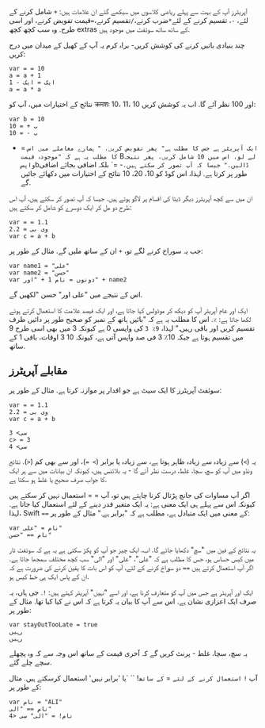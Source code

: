 

آپریٹرز آپ کے بہت سے پہلے ریاضی کلاسوں میں سیکھے گئے ان علامات ہیں: `+` شامل کرنے کے لئے، `-`، تقسیم کرنے کے لئے` * `ضرب کرنے،` / `تقسیم کرنے،` = `قیمت تفویض کرنے، اور اسی طرح. وہ سب کچھ کچھ extras کے ساتھ ساتھ سوئفٹ میں موجود ہیں.

چند بنیادی باتیں کرنے کی کوشش کریں- براہ کرم یہ آپ کے کھیل کے میدان میں درج کریں:

    var = = 10
    a = a + 1
    ایک = ایک - 1
    a = a * a

نتائج کے اختیارات میں، آپ کو क्रमशः 10، 11، 10 اور 100 نظر آئے گا. اب یہ کوشش کریں:

    var b = 10
    ب + = 10
    ب - = 10
+ = `ایک آپریٹر ہے جس کا مطلب ہے" پھر تفویض کریں. " ہمارے معاملے میں اس کا مطلب یہ ہے کہ "موجودہ قیمت` B` لے لو، اس میں 10 شامل کریں، پھر نتیجہ واپس `b` ڈالیں." جیسا کہ آپ تصور کر سکتے ہیں، `- =` بلکہ اضافی بجائے اضافی طور پر کرتا ہے. لہذا، اس کوڈ کو 10، 20، 10 نتائج کے اختیارات میں دکھائے جائیں گے.

ان میں سے کچھ آپریٹرز دیگر ڈیٹا کی اقسام پر لاگو ہوتے ہیں. جیسا کہ آپ تصور کر سکتے ہیں، آپ اس طرح دو مل کر ایک دوسرے کو شامل کر سکتے ہیں:

    var = = 1.1
    وی بی = 2.2
    var c = a + b

جب یہ سوراخ کرنے لگے تو، `+` ان کے ساتھ ملیں گے. مثال کے طور پر:

    var name1 = "علی"
    var name2 = "حسن"
    var دونوں = نام 1 + "اور" + name2

اس کے نتیجے میں "علی اور" حسن "لکھیں گے.

ایک اور عام آپریٹر آپ کو دیکھ کر موڈولس کہا جاتا ہے، اور ایک فیصد علامت کا استعمال کرتے ہوئے لکھا جاتا ہے: `٪`. اس کا مطلب یہ ہے کہ "بائیں ہاتھ کے نمبر کو صحیح طور پر دائیں طرف تقسیم کریں اور باقی رہیں." ​​لہذا، `9٪ 3` کی واپسی 0 ہے کیونکہ 3 میں بھی اسی طرح 9 میں تقسیم ہوتا ہے جبکہ 10٪ 3 فی صد واپس آتی ہے، کیونکہ 10 3 اوقات، باقی 1 کے ساتھ.




## مقابلے آپریٹرز

سوئفٹ آپریٹرز کا ایک سیٹ ہے جو اقدار پر موازنہ کرتا ہے. مثال کے طور پر:

    var = = 1.1
    وی بی = 2.2
    var c = a + b

    سی> 3
    c> = 3
    سی> 4
   یہ (`>`) سے زیادہ سے زیادہ ظاہر ہوتا ہے، سے زیادہ یا برابر (`> =`)، اور سے بھی کم (`<`). نتائج ونڈو میں آپ کو سچ، سچا، غلط، درست نظر آئے گا - یہ بلائنس ہیں، کیونکہ ان بیانات میں سے ہر ایک کا جواب صرف صحیح یا غلط ہو سکتا ہے.

اگر آپ مساوات کی جانچ پڑتال کرنا چاہتے ہیں تو، آپ = = استعمال نہیں کر سکتے ہیں کیونکہ اس سے پہلے ہی ایک معنی ہے: یہ ایک متغیر قدر دینے کے لئے استعمال کیا جاتا ہے. لہذا، Swift `==` کے معنی میں ایک متبادل ہے، مطلب ہے کہ "برابر ہے." مثال کے طور پر:

    var نام = "علی"
    نام == "حسن"

یہ نتائج کے فین میں "سچ" دکھایا جائے گا. اب، ایک چیز جو آپ کو پکڑ سکتی ہے یہ ہے کہ سوئفٹ تار میں کیس حساس ہو، جس کا مطلب ہے کہ "علی"، "علی" اور "الی" سب کچھ مختلف سمجھا جاتا ہے. اگر آپ استعمال کرتے ہیں `==` دو سوراخ کرنے کے لئے، آپ کو اس بات کا یقین کرنے کی ضرورت ہے کہ ان کے پاس ایک ہی خط کیس ہو.

ایک اور آپریٹر ہے جس میں آپ کو متعارف کرنا ہے، اور اسے "نہیں" آپریٹر کہتے ہیں: `!`. جی ہاں، یہ صرف ایک اعزازی نشان ہے. اس سے آپ کا بیان یہ کرتا ہے کہ اس نے کیا کیا تھا. مثال کے طور پر:

    var stayOutTooLate = true
    رہیں
    رہیں

یہ سچ، سچا، غلط - پرنٹ کریں گے کہ آخری قیمت کے ساتھ اس وجہ سے کہ وہ پچھلے سچے چلے گئے.

آپ `!` `استعمال کرنے کے لئے` = `کے ساتھ`! `` `یا 'برابر نہیں' استعمال کرسکتے ہیں. مثال کے طور پر:

    var نام = "ALI"
    نام == "الی"
    نام! = "الی" سی <4
